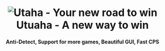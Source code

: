 <h1 align="center">
  <br>
  <img src="https://user-images.githubusercontent.com/80784394/145074489-240513dd-3791-4187-8bd3-9a641fc7059c.jpg" alt="Utaha - Your new road to win"></a>
    <br>
 Utuaha - A new way to win
  <br>
</h1>

<h4 align="center">Anti-Detect, Support for more games, Beautiful GUI, Fast CPS</h4>
